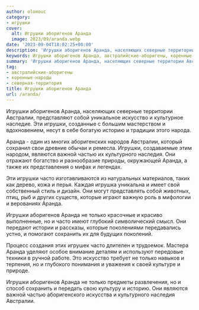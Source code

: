 ```yaml
---
author: olomouc
category:
- игрушки
cover:
  alt: Игрушки аборигенов Аранда
  image: 2023/09/aranda.webp
date: '2023-09-04T18:02:25+00:00'
description: 'Игрушки аборигенов Аранда, населяющих северные территории Австралии, представляют собой уникальное искусство и культурное наследие. Эти игрушки, созданные...'
keywords: Игрушки аборигенов Аранда, австралийские-аборигены, коренные-народы, северная-территория, аранда, игрушки, аборигенов, австралии, часто, только, собой, искусство, историю, являются, важной, частью, культурного, наследия, которые
summary: 'Игрушки аборигенов Аранда, населяющих северные территории Австралии, представляют собой уникальное искусство и культурное наследие. Эти игрушки, созданные...'
tag:
- австралийские-аборигены
- коренные-народы
- северная-территория
title: Игрушки аборигенов Аранда
url: /aranda/
---
```


Игрушки аборигенов Аранда, населяющих северные территории Австралии, представляют собой уникальное искусство и культурное наследие. Эти игрушки, созданные с большим мастерством и вдохновением, несут в себе богатую историю и традиции этого народа.

Аранда \- один из многих аборигенских народов Австралии, который сохранил свои древние обычаи и ремесла. Игрушки, создаваемые этим народом, являются важной частью их культурного наследия. Они отражают богатство и разнообразие природы, окружающей Аранда, а также их представления о мифах и легендах.

Эти игрушки часто изготавливаются из натуральных материалов, таких как дерево, кожа и перья. Каждая игрушка уникальна и имеет свой собственный стиль и дизайн. Они могут представлять собой животных, птиц, рыб и других существ, которые играют важную роль в мифологии и верованиях Аранда.

Игрушки аборигенов Аранда не только красочные и красиво выполненные, но и часто имеют глубокий символический смысл. Они передают истории и рассказы, которые поколениями передавались устно, и помогают сохранить их для будущих поколений.

Процесс создания этих игрушек часто длителен и трудоемок. Мастера Аранда уделяют особое внимание деталям и используют передовые техники в ручной работе. Это искусство требует не только навыков и терпения, но и глубокого понимания и уважения к своей культуре и природе.

Игрушки аборигенов Аранда не только предметы развлечения, но и способ сохранить и передать свою культуру и историю. Они являются важной частью аборигенского искусства и культурного наследия Австралии.